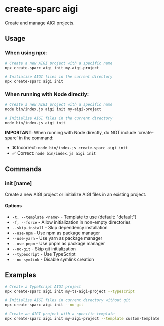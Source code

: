 # create-sparc aigi

Create and manage AIGI projects.

## Usage

### When using npx:

```bash
# Create a new AIGI project with a specific name
npx create-sparc aigi init my-aigi-project

# Initialize AIGI files in the current directory
npx create-sparc aigi init
```

### When running with Node directly:

```bash
# Create a new AIGI project with a specific name
node bin/index.js aigi init my-aigi-project

# Initialize AIGI files in the current directory
node bin/index.js aigi init
```

**IMPORTANT**: When running with Node directly, do NOT include 'create-sparc' in the command:
- ❌ Incorrect: `node bin/index.js create-sparc aigi init`
- ✅ Correct: `node bin/index.js aigi init`

## Commands

### init [name]

Create a new AIGI project or initialize AIGI files in an existing project.

#### Options

- `-t, --template <name>` - Template to use (default: "default")
- `-f, --force` - Allow initialization in non-empty directories
- `--skip-install` - Skip dependency installation
- `--use-npm` - Use npm as package manager
- `--use-yarn` - Use yarn as package manager
- `--use-pnpm` - Use pnpm as package manager
- `--no-git` - Skip git initialization
- `--typescript` - Use TypeScript
- `--no-symlink` - Disable symlink creation

## Examples

```bash
# Create a TypeScript AIGI project
npx create-sparc aigi init my-ts-aigi-project --typescript

# Initialize AIGI files in current directory without git
npx create-sparc aigi init --no-git

# Create an AIGI project with a specific template
npx create-sparc aigi init my-aigi-project --template custom-template